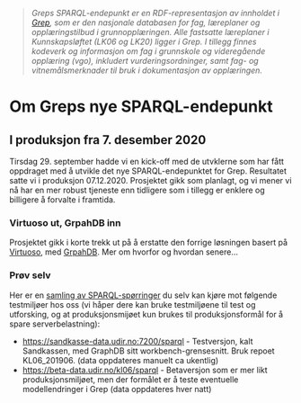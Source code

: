 > *Greps SPARQL-endepunkt er en RDF-representasjon av innholdet i [Grep](https://www.udir.no/om-udir/data/kl06-grep/), som er den nasjonale databasen for fag, læreplaner og opplæringstilbud i grunnopplæringen. 
> Alle fastsatte læreplaner i Kunnskapsløftet (LK06 og LK20) ligger i Grep. 
> I tillegg finnes kodeverk og informasjon om fag i grunnskole og videregående opplæring (vgo), 
> inkludert vurderingsordninger, samt fag- og vitnemålsmerknader til bruk i dokumentasjon av opplæringen.*
# Om Greps nye SPARQL-endepunkt
## I produksjon fra 7. desember 2020
Tirsdag 29. september hadde vi en kick-off med de utvklerne som har fått oppdraget med å utvikle det nye SPARQL-endepunktet for Grep. Resultatet satte  vi i produksjon 07.12.2020. Prosjektet gikk som planlagt, og vi mener vi nå har en mer robust tjeneste enn tidligere som i tillegg er enklere og billigere å forvalte i framtida.
### Virtuoso ut, GrpahDB inn
Prosjektet gikk i korte trekk ut på å erstatte den forrige løsningen basert på [Virtuoso](https://virtuoso.openlinksw.com), med [GrpahDB](https://www.ontotext.com/products/graphdb/). Mer om hvorfor og hvordan senere...
### Prøv selv
Her er en [samling av SPARQL-spørringer](https://github.com/Utdanningsdirektoratet/Grep_SPARQL/wiki/Samling-av-SPARQL-sp%C3%B8rringer) du selv kan kjøre mot følgende testmiljøer hos oss (vi håper dere kan bruke testmiljøene til test og utforsking, og at produksjonsmijøet kun brukes til produksjonsformål for å spare serverbelastning):
* https://sandkasse-data.udir.no:7200/sparql - Testversjon, kalt Sandkassen, med GraphDB sitt workbench-grensesnitt. Bruk repoet KL06_201906. (data oppdateres manuelt ca ukentlig)
* https://beta-data.udir.no/kl06/sparql - Betaversjon som er mer likt produksjonsmiljøet, men der formålet er å teste eventuelle modellendringer i Grep (data oppdateres hver natt)